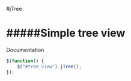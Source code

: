 #jTree

#####Simple tree view
=====
Documentation
```javascript
$(function() {
  	$("#tree_view").jTree();
});
```
